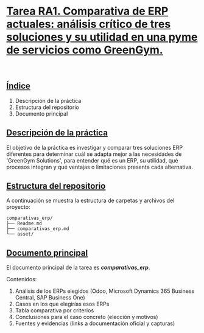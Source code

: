 # <ins> Tarea RA1. Comparativa de ERP actuales: análisis crítico de tres soluciones y su utilidad en una pyme de servicios como GreenGym.</ins>

<br/>

## <ins>Índice</ins>

1. Descripción de la práctica
2. Estructura del repositorio
3. Documento principal


## <ins> Descripción de la práctica </ins>

El objetivo de la práctica es investigar y comparar tres soluciones ERP diferentes para determinar cuál se adapta mejor a las necesidades de 'GreenGym Solutions', para entender qué es un ERP, su utilidad, qué procesos integran y qué ventajas o limitaciones presenta cada alternativa.


## <ins> Estructura del repositorio </ins>

A continuación se muestra la estructura de carpetas y archivos del proyecto:

```
comparativas_erp/
├── Readme.md
├── comparativas_erp.md
└── asset/
```

## <ins> Documento principal </ins>

El documento principal de la tarea es **_comparativas_erp_**.

Contenidos:

1. Análisis de los ERPs elegidos (Odoo, Microsoft Dynamics 365 Business Central, SAP Business One)
2. Casos en los que elegirías esos ERPs
3. Tabla comparativa por criterios
4. Conclusiones para el caso concreto (elección y motivos)
5. Fuentes y evidencias (links a documentación oficial y capturas)


